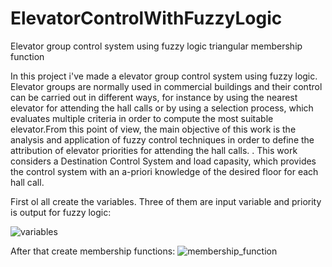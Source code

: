 # ElevatorControlWithFuzzyLogic
Elevator group control system using fuzzy logic triangular membership function

In this project i've made a elevator group control system using fuzzy logic. Elevator groups are normally used in commercial buildings and their control can be carried out in different ways, for instance by using the nearest elevator for attending the hall calls or by using a selection process, which evaluates multiple criteria 
in order to compute the most suitable elevator.From this point of view, the main objective of this work is the analysis and application of fuzzy control techniques in order to define the attribution of elevator priorities for attending the hall calls. . This work considers a Destination Control System and load capasity, which provides the control system with an a-priori knowledge of the desired floor for each hall call.

First ol all create the variables. Three of them are input variable and priority is output for fuzzy logic:

![variables](https://user-images.githubusercontent.com/43918312/146545104-8dfb7f14-72e5-4aa0-9e2b-b17caeaae465.PNG)

After that create membership functions:
![membership_function](https://user-images.githubusercontent.com/43918312/146545581-727d8ee1-8a4e-4ab6-83ef-e1f9b344a8b3.PNG)
